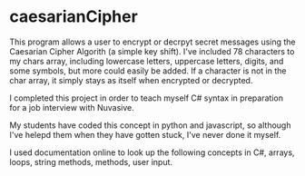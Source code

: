 # caesarianCipher

This program allows a user to encrypt or decrpyt secret messages using the Caesarian Cipher Algorith (a simple key shift). I've included 78 characters to my chars array, including lowercase letters, uppercase letters, digits, and some symbols, but more could easily be added. If a character is not in the char array, it simply stays as itself when encrypted or decrypted.

I completed this project in order to teach myself C# syntax in preparation for a job interview with Nuvasive.

My students have coded this concept in python and javascript, so although I've helepd them when they have gotten stuck, I've never done it myself.

I used documentation online to look up the following concepts in C#, arrays, loops, string methods, methods, user input.